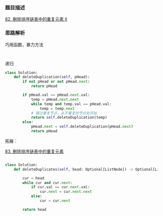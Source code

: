 ### 题目描述

[82. 删除排序链表中的重复元素 II](https://leetcode.cn/problems/remove-duplicates-from-sorted-list-ii/)

### 思路解析

巧用函数，暴力方法

```python



```

递归
```python
class Solution:
    def deleteDuplication(self, pHead):
        if not pHead or not pHead.next:
            return pHead

        if pHead.val == pHead.next.val:
            temp = pHead.next.next
            while temp and temp.val == pHead.val:
                temp = temp.next
            # 跳过重复节点，从不重复的节点处开始
            return self.deleteDuplication(temp)
        else:
            pHead.next = self.deleteDuplication(pHead.next)
            return pHead
```

拓展：

[83. 删除排序链表中的重复元素](https://leetcode.cn/problems/remove-duplicates-from-sorted-list/)


```python 

class Solution:
    def deleteDuplicates(self, head: Optional[ListNode]) -> Optional[ListNode]:

        cur = head
        while cur and cur.next:
            if cur.val == cur.next.val:
                cur.next = cur.next.next
            else:
                cur = cur.next

        return head

```
